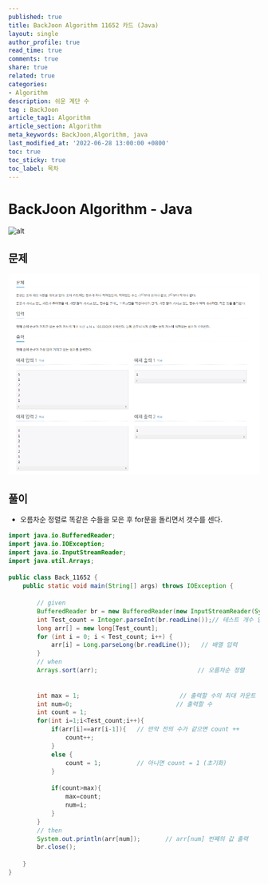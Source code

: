 ```yaml
---
published: true
title: BackJoon Algorithm 11652 카드 (Java)
layout: single
author_profile: true
read_time: true
comments: true
share: true
related: true
categories:
- Algorithm
description: 쉬운 계단 수
tag : BackJoon
article_tag1: Algorithm
article_section: Algorithm
meta_keywords: BackJoon,Algorithm, java
last_modified_at: '2022-06-28 13:00:00 +0800'
toc: true
toc_sticky: true
toc_label: 목차
---
```


BackJoon Algorithm - Java
====================

![alt](https://d2gd6pc034wcta.cloudfront.net/images/logo@2x.png)

## 문제

![alt](/assets/images/post/Algorithm/11652.png)


## 풀이

* 오름차순 정렬로 똑같은 수들을 모은 후 for문을 돌리면서 갯수를 센다.

```java
import java.io.BufferedReader;
import java.io.IOException;
import java.io.InputStreamReader;
import java.util.Arrays;

public class Back_11652 {
    public static void main(String[] args) throws IOException {

        // given
        BufferedReader br = new BufferedReader(new InputStreamReader(System.in));
        int Test_count = Integer.parseInt(br.readLine());// 테스트 개수 입력
        long arr[] = new long[Test_count];
        for (int i = 0; i < Test_count; i++) {
            arr[i] = Long.parseLong(br.readLine());   // 배열 입력
        }
        // when
        Arrays.sort(arr);                            // 오름차순 정렬


        int max = 1;                            // 출력할 수의 최대 카운트
        int num=0;                             // 출력할 수
        int count = 1;
        for(int i=1;i<Test_count;i++){
            if(arr[i]==arr[i-1]){   // 만약 전의 수가 같으면 count ++
                count++;
            }
            else {
                count = 1;          // 아니면 count = 1 (초기화)
            }

            if(count>max){
                max=count;
                num=i;
            }
        }
        // then
        System.out.println(arr[num]);       // arr[num] 번째의 값 출력
        br.close();

    }
}

```



